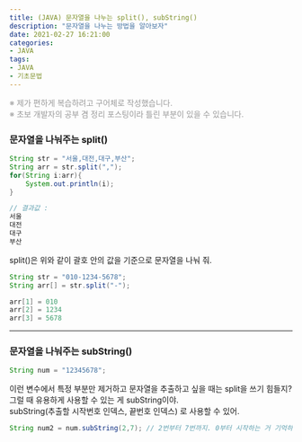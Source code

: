 ```yaml
---
title: (JAVA) 문자열을 나누는 split(), subString() 
description: "문자열을 나누는 방법을 알아보자"   
date: 2021-02-27 16:21:00
categories: 
- JAVA
tags:
- JAVA
- 기초문법
---
```


<p style="color:#999;">※ 제가 편하게 복습하려고 구어체로 작성했습니다.<br />
※ 초보 개발자의 공부 겸 정리 포스팅이라 틀린 부분이 있을 수 있습니다. </p>

### 문자열을 나눠주는 split()  
```java
String str = "서울,대전,대구,부산";
String arr = str.split(",");
for(String i:arr){
	System.out.println(i);
}

// 결과값 : 
서울
대전
대구
부산
```
split()은 위와 같이 괄호 안의 값을 기준으로 문자열을 나눠 줘.  
```java
String str = "010-1234-5678";
String arr[] = str.split("-");

arr[1] = 010
arr[2] = 1234
arr[3] = 5678
```
---  
### 문자열을 나눠주는 subString()
```java
String num = "12345678";
```
이런 변수에서 특정 부분만 제거하고 문자열을 추출하고 싶을 때는 split을 쓰기 힘들지?  
그럴 때 유용하게 사용할 수 있는 게 subString이야.  
subString(추출할 시작번호 인덱스, 끝번호 인덱스) 로 사용할 수 있어.  
```java
String num2 = num.subString(2,7); // 2번부터 7번까지. 0부터 시작하는 거 기억하기 
```
